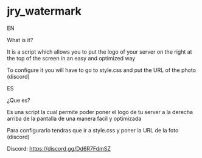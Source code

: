 # jry_watermark

EN

What is it?

It is a script which allows you to put the logo of your server on the right at the top of the screen in an easy and optimized way

To configure it you will have to go to style.css and put the URL of the photo (discord)



ES

¿Que es?

Es una script la cual permite poder poner el logo de tu server a la derecha arriba de la pantalla de una manera facil y optimizada 

Para configurarlo tendras que ir a style.css y poner la URL de la foto (discord)


Discord: https://discord.gg/Dd6R7FdmSZ
